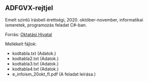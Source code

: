 ## ADFGVX-rejtjel
Emelt szintű írásbeli érettségi, 2020. október-november, informatikai ismeretek, programozás feladat C#-ban.

Forrás: [Oktatási Hivatal](https://www.oktatas.hu/kozneveles/erettsegi/feladatsorok/emelt_szint_2020osz/emelt_6nap)

Mellékelt fájlok:
 - kodtabla.txt (Adatok.)
 - kodtabla2.txt (Adatok.)
 - kodtabla3.txt (Adatok.)
 - kodtabla4.txt (Adatok.)
 - e_infoism_20okt_fl.pdf (A feladat leírása.)
